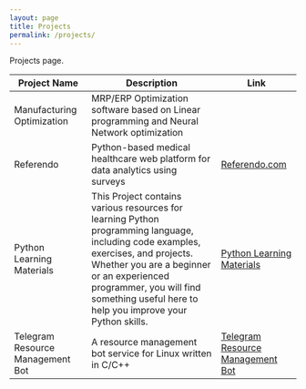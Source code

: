 ```yaml
---
layout: page
title: Projects
permalink: /projects/
---
```


Projects page.

| Project Name | Description | Link |
| ------------ | ----------- | ---- |
|Manufacturing Optimization| MRP/ERP Optimization software based on Linear programming and Neural Network optimization||
|Referendo| Python-based medical healthcare web platform for data analytics using surveys|[Referendo.com](https://referendo.com)|
| Python Learning Materials | This Project contains various resources for learning Python programming language, including code examples, exercises, and projects. Whether you are a beginner or an experienced programmer, you will find something useful here to help you improve your Python skills. | [Python Learning Materials](https://theoparashkevov.github.io/python-learning-materials/) |
|Telegram Resource Management Bot| A resource management bot service for Linux written in C/C++ | [Telegram Resource Management Bot](https://github.com/theoparashkevov/TelegramBot-C-CPP) |